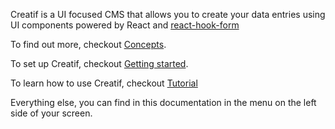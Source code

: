 Creatif is a UI focused CMS that allows you to create your data entries using UI components powered
by React and [react-hook-form](https://react-hook-form.com/)

To find out more, checkout [Concepts](concept).

To set up Creatif, checkout [Getting started](installation).

To learn how to use Creatif, checkout [Tutorial](tutorial)

Everything else, you can find in this documentation in the menu on the left side of your screen.
